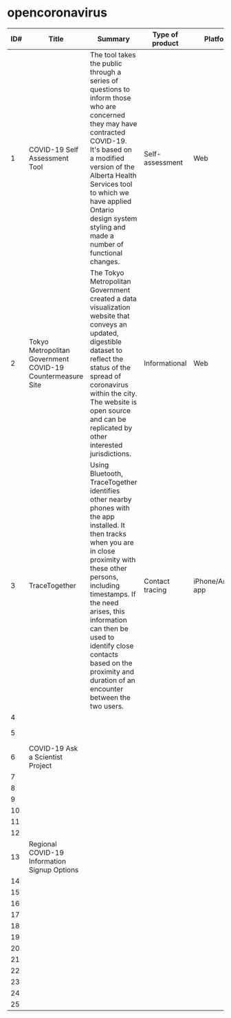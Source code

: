 # opencoronavirus

| ID# | Title                                                      | Summary                                                                                                                                                                                                                                                                                                                                          | Type of product | Platform           | Organizing org | Initial audience | Link to repo                                         | Link to live product                            | Main PoC                          | Link to community                 | License            | i18n? | Documentation? | Forks |
|-----|------------------------------------------------------------|--------------------------------------------------------------------------------------------------------------------------------------------------------------------------------------------------------------------------------------------------------------------------------------------------------------------------------------------------|-----------------|--------------------|----------------|------------------|------------------------------------------------------|-------------------------------------------------|-----------------------------------|-----------------------------------|--------------------|-------|----------------|-------|
| 1   | COVID-19 Self Assessment Tool                              | The tool takes the public through a series of questions to inform those who are concerned they may have contracted COVID-19. It's based on a modified version of the Alberta Health Services tool to which we have applied Ontario design system styling and made a number of functional changes.                                                | Self-assessment | Web                | Ontario        | Ontario          | https://github.com/ongov/covid-19-self-assessment    | https://covid-19.ontario.ca/self-assessment/#q0 |                                   |                                   | Apache License 2.0 |       | No             |       |
| 2   | Tokyo Metropolitan Government COVID-19 Countermeasure Site | The Tokyo Metropolitan Government created a data visualization website that conveys an updated, digestible dataset to reflect the status of the spread of coronavirus within the city. The website is open source and can be replicated by other interested jurisdictions.                                                                       | Informational   | Web                | Tokyo          | Tokyo            | https://github.com/tokyo-metropolitan-gov/covid19    | https://stopcovid19.metro.tokyo.lg.jp/en/       |                                   | https://cfjslackin.herokuapp.com/ | MIT                |       | Yes            |       |
| 3   | TraceTogether                                              | Using Bluetooth, TraceTogether identifies other nearby phones with the app installed. It then tracks when you are in close proximity with these other persons, including timestamps. If the need arises, this information can then be used to identify close contacts based on the proximity and duration of an encounter between the two users. | Contact tracing | iPhone/Android app | Singapore      | Singapore        | To be opened soon                                    | https://bluetrace.io/                           | partnerships@tracetogether.gov.sg |                                   |                    |       |                |       |
| 4   |                                                            |                                                                                                                                                                                                                                                                                                                                                  |                 |                    | Italy          |                  | https://github.com/pcm-dpc/COVID-19                  |                                                 |                                   |                                   |                    |       |                |       |
| 5   |                                                            |                                                                                                                                                                                                                                                                                                                                                  |                 |                    | Johns Hopkins  |                  | https://github.com/CSSEGISandData/COVID-19           |                                                 |                                   |                                   |                    |       |                |       |
| 6   | COVID-19 Ask a Scientist Project                           |                                                                                                                                                                                                                                                                                                                                                  |                 |                    | New Jersey     |                  | https://github.com/newjersey/covid19-ask-a-scientist | https://covid19.nj.gov/                         |                                   |                                   |                    |       |                |       |
| 7   |                                                            |                                                                                                                                                                                                                                                                                                                                                  |                 |                    |                |                  |                                                      |                                                 |                                   |                                   |                    |       |                |       |
| 8   |                                                            |                                                                                                                                                                                                                                                                                                                                                  |                 |                    |                |                  |                                                      |                                                 |                                   |                                   |                    |       |                |       |
| 9   |                                                            |                                                                                                                                                                                                                                                                                                                                                  |                 |                    |                |                  |                                                      |                                                 |                                   |                                   |                    |       |                |       |
| 10  |                                                            |                                                                                                                                                                                                                                                                                                                                                  |                 |                    |                |                  |                                                      |                                                 |                                   |                                   |                    |       |                |       |
| 11  |                                                            |                                                                                                                                                                                                                                                                                                                                                  |                 |                    |                |                  |                                                      |                                                 |                                   |                                   |                    |       |                |       |
| 12  |                                                            |                                                                                                                                                                                                                                                                                                                                                  |                 |                    |                |                  |                                                      |                                                 |                                   |                                   |                    |       |                |       |
| 13  | Regional COVID-19 Information Signup Options               |                                                                                                                                                                                                                                                                                                                                                  |                 |                    | Granicus       |                  | https://covidtoolkit.granicus.com/                   |                                                 |                                   |                                   |                    |       |                |       |
| 14  |                                                            |                                                                                                                                                                                                                                                                                                                                                  |                 |                    |                |                  | https://github.com/datasets/covid-19                 |                                                 |                                   |                                   |                    |       |                |       |
| 15  |                                                            |                                                                                                                                                                                                                                                                                                                                                  |                 |                    |                |                  |                                                      |                                                 |                                   |                                   |                    |       |                |       |
| 16  |                                                            |                                                                                                                                                                                                                                                                                                                                                  |                 |                    |                |                  |                                                      |                                                 |                                   |                                   |                    |       |                |       |
| 17  |                                                            |                                                                                                                                                                                                                                                                                                                                                  |                 |                    |                |                  |                                                      |                                                 |                                   |                                   |                    |       |                |       |
| 18  |                                                            |                                                                                                                                                                                                                                                                                                                                                  |                 |                    |                |                  |                                                      |                                                 |                                   |                                   |                    |       |                |       |
| 19  |                                                            |                                                                                                                                                                                                                                                                                                                                                  |                 |                    |                |                  |                                                      |                                                 |                                   |                                   |                    |       |                |       |
| 20  |                                                            |                                                                                                                                                                                                                                                                                                                                                  |                 |                    |                |                  |                                                      |                                                 |                                   |                                   |                    |       |                |       |
| 21  |                                                            |                                                                                                                                                                                                                                                                                                                                                  |                 |                    |                |                  |                                                      |                                                 |                                   |                                   |                    |       |                |       |
| 22  |                                                            |                                                                                                                                                                                                                                                                                                                                                  |                 |                    |                |                  |                                                      |                                                 |                                   |                                   |                    |       |                |       |
| 23  |                                                            |                                                                                                                                                                                                                                                                                                                                                  |                 |                    |                |                  |                                                      |                                                 |                                   |                                   |                    |       |                |       |
| 24  |                                                            |                                                                                                                                                                                                                                                                                                                                                  |                 |                    |                |                  |                                                      |                                                 |                                   |                                   |                    |       |                |       |
| 25  |                                                            |                                                                                                                                                                                                                                                                                                                                                  |                 |                    |                |                  |                                                      |                                                 |                                   |                                   |                    |       |                |       |
